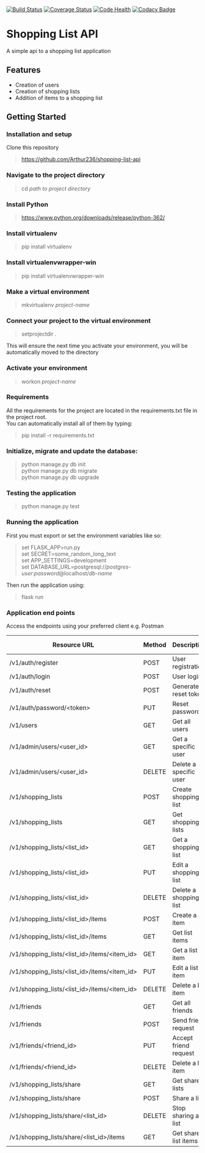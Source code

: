 [![Build Status](https://travis-ci.org/Arthur236/shopping-list-api.svg?branch=master)](https://travis-ci.org/Arthur236/shopping-list-api)   [![Coverage Status](https://coveralls.io/repos/github/Arthur236/shopping-list-api/badge.svg?branch=master)](https://coveralls.io/github/Arthur236/shopping-list-api?branch=master)   [![Code Health](https://landscape.io/github/Arthur236/shopping-list-api/master/landscape.svg?style=flat)](https://landscape.io/github/Arthur236/shopping-list-api/master)   [![Codacy Badge](https://api.codacy.com/project/badge/Grade/78995aa52f52492187af656f7c2cc06f)](https://www.codacy.com/app/Arthur236/shopping-list-api?utm_source=github.com&amp;utm_medium=referral&amp;utm_content=Arthur236/shopping-list-api&amp;utm_campaign=Badge_Grade)

# Shopping List API

A simple api to a shopping list application

## Features

* Creation of users
* Creation of shopping lists
* Addition of items to a shopping list

## Getting Started

### Installation and setup
Clone this repository
>https://github.com/Arthur236/shopping-list-api

### Navigate to the project directory

>cd _path to project directory_

### Install Python

>https://www.python.org/downloads/release/python-362/

### Install virtualenv

>pip install virtualenv

### Install virtualenvwrapper-win

>pip install virtualenvwrapper-win

### Make a virtual environment

>mkvirtualenv _project-name_

### Connect your project to the virtual environment

>setprojectdir .

This will ensure the next time you activate your environment, you will be automatically moved to the directory

### Activate your environment

>workon _project-name_

### Requirements

All the requirements for the project are located in the requirements.txt file in the project root.  
You can automatically install all of them by typing:  

>pip install -r requirements.txt

### Initialize, migrate and update the database:
>python manage.py db init  
 python manage.py db migrate  
 python manage.py db upgrade
 
 ### Testing the application
 >python manage.py test
 
 ### Running the application
 First you must export or set the environment variables like so:
 >set FLASK_APP=run.py  
set SECRET=some_random_long_text  
set APP_SETTINGS=development  
set DATABASE_URL=postgresql://_postgres-user_:_password_@localhost/_db-name_

Then run the application using:
>flask run

### Application end points
Access the endpoints using your preferred client e.g. Postman

| Resource URL                                               | Method  | Description              | Requires Token |
|------------------------------------------------------------|---------|--------------------------|----------------|
| /v1/auth/register                                          | POST    | User registration        | FALSE          |
| /v1/auth/login                                             | POST    | User login               | FALSE          |
| /v1/auth/reset                                             | POST    | Generate reset token     | FALSE          |
| /v1/auth/password/&lt;token&gt;                            | PUT     | Reset password           | TRUE           |
| /v1/users                                                  | GET     | Get all users            | TRUE           |
| /v1/admin/users/&lt;user_id&gt;                            | GET     | Get a specific user      | TRUE           |
| /v1/admin/users/&lt;user_id&gt;                            | DELETE  | Delete a specific user   | TRUE           |
| /v1/shopping_lists                                         | POST    | Create shopping list     | TRUE           |
| /v1/shopping_lists                                         | GET     | Get shopping lists       | TRUE           |
| /v1/shopping_lists/&lt;list_id&gt;                         | GET     | Get a shopping list      | TRUE           |
| /v1/shopping_lists/&lt;list_id&gt;                         | PUT     | Edit a shopping list     | TRUE           |
| /v1/shopping_lists/&lt;list_id&gt;                         | DELETE  | Delete a shopping list   | TRUE           |
| /v1/shopping_lists/&lt;list_id&gt;/items                   | POST    | Create a list item       | TRUE           |
| /v1/shopping_lists/&lt;list_id&gt;/items                   | GET     | Get list items           | TRUE           |
| /v1/shopping_lists/&lt;list_id&gt;/items/&lt;item_id&gt;   | GET     | Get a list item          | TRUE           |
| /v1/shopping_lists/&lt;list_id&gt;/items/&lt;item_id&gt;   | PUT     | Edit a list item         | TRUE           |
| /v1/shopping_lists/&lt;list_id&gt;/items/&lt;item_id&gt;   | DELETE  | Delete a list item       | TRUE           |
| /v1/friends                                                | GET     | Get all friends          | TRUE           |
| /v1/friends                                                | POST    | Send friend request      | TRUE           |
| /v1/friends/&lt;friend_id&gt;                              | PUT     | Accept friend request    | TRUE           |
| /v1/friends/&lt;friend_id&gt;                              | DELETE  | Delete a list item       | TRUE           |
| /v1/shopping_lists/share                                   | GET     | Get shared lists         | TRUE           |
| /v1/shopping_lists/share                                   | POST    | Share a list             | TRUE           |
| /v1/shopping_lists/share/&lt;list_id&gt;                   | DELETE  | Stop sharing a list      | TRUE           |
| /v1/shopping_lists/share/&lt;list_id&gt;/items             | GET     | Get shared list items    | TRUE           |
